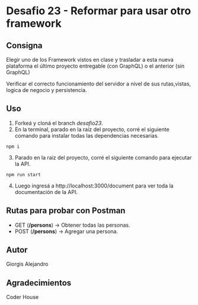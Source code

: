 # Desafio 23 - Reformar para usar otro framework

## Consigna

Elegir uno de los Framework vistos en clase y trasladar a esta nueva plataforma el último proyecto entregable (con GraphQL) o el anterior (sin GraphQL)

Verificar el correcto funcionamiento del servidor a nivel de sus rutas,vistas, logica de negocio y persistencia.


## Uso

1. Forkeá y cloná el branch _desafio23_.
2. En la terminal, parado en la raíz del proyecto, corré el siguiente comando para instalar todas las dependencias necesarias.

```
npm i
```

3. Parado en la raíz del proyecto, corré el siguiente comando para ejecutar la API.

```
npm run start
```

4. Luego ingresá a http://localhost:3000/document para ver toda la documentación de la API.

## Rutas para probar con Postman

- GET (**/persons**) → Obtener todas las personas.
- POST (**/persons**) → Agregar una persona.


## Autor

Giorgis Alejandro

## Agradecimientos

Coder House 